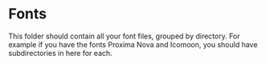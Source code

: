 # Fonts

This folder should contain all your font files, grouped by directory.
For example if you have the fonts Proxima Nova and Icomoon, you should have subdirectories in here for each.

